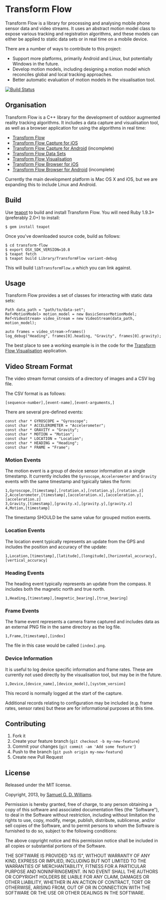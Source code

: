 # Transform Flow

Transform Flow is a library for processing and analysing mobile phone sensor data and video streams. It uses an abstract motion model class to expose various tracking and registration algorithms, and these models can either be applied to static data sets or in real time on a mobile device.

There are a number of ways to contribute to this project:

- Support more platforms, primarily Android and Linux, but potentially Windows in the future.
- Develop motion models, including designing a motion model which reconciles global and local tracking approaches.
- Better automatic evaluation of motion models in the visualisation tool.

[![Build Status](https://travis-ci.org/HITLabNZ/transform-flow.png?branch=master)](https://travis-ci.org/HITLabNZ/transform-flow)

## Organisation

Transform Flow is a C++ library for the development of outdoor augmented reality tracking algorithms. It includes a data capture and visualisation tool, as well as a browser application for using the algorithms in real time:

- [Transform Flow](https://github.com/HITLabNZ/transform-flow)
- [Transform Flow Capture for iOS](https://github.com/HITLabNZ/transform-flow-capture-ios)
- [Transform Flow Capture for Android](https://github.com/HITLabNZ/transform-flow-capture-android) (incomplete)
- [Transform Flow Data Sets](https://github.com/HITLabNZ/transform-flow-data)
- [Transform Flow Visualisation](https://github.com/HITLabNZ/transform-flow-visualisation)
- [Transform Flow Browser for iOS](https://github.com/HITLabNZ/transform-flow-browser-ios)
- [Transform Flow Browser for Android](https://github.com/HITLabNZ/transform-flow-browser-ios) (incomplete)

Currently the main development platform is Mac OS X and iOS, but we are expanding this to include Linux and Android.

## Build

Use [teapot][teapot] to build and install Transform Flow. You will need Ruby 1.9.3+ (preferably 2.0+) to install:

	$ gem install teapot

Once you've downloaded source code, build as follows:

	$ cd transform-flow
	$ export OSX_SDK_VERSION=10.8
	$ teapot fetch
	$ teapot build Library/TransformFlow variant-debug

This will build `libTransformFlow.a` which you can link against.

[teapot]: http://www.kyusu.org

## Usage

Transform Flow provides a set of classes for interacting with static data sets:

	Path data_path = "path/to/data-set";
	Ref<MotionModel> motion_model = new BasicSensorMotionModel;
	Ref<VideoStream> video_stream = new VideoStream(data_path, motion_model);
	
	auto frames = video_stream->frames()
	log_debug("Heading", frames[0].heading, "Gravity", frames[0].gravity);

The best place to see a working example is in the code for the [Transform Flow Visualisation](https://github.com/HITLabNZ/transform-flow-visualisation) application.

## Video Stream Format

The video stream format consists of a directory of images and a CSV log file.

The CSV format is as follows:

	[sequence-number],[event-name],[event-arguments,]

There are several pre-defined events:

	const char * GYROSCOPE = "Gyroscope";
	const char * ACCELEROMETER = "Accelerometer";
	const char * GRAVITY = "Gravity";
	const char * MOTION = "Motion";
	const char * LOCATION = "Location";
	const char * HEADING = "Heading";
	const char * FRAME = "Frame";

### Motion Events

The motion event is a group of device sensor information at a single timestamp. It currently includes the `Gyroscope`, `Accelerometer` and `Gravity` events with the same timestamp and typically takes the form:

	1,Gyroscope,[timestamp],[rotation.x],[rotation.y],[rotation.z]
	2,Accelerometer,[timestamp],[acceleration.x],[acceleration.y],[acceleration.z]
	3,Gravity,[timestamp],[gravity.x],[gravity.y],[gravity.z]
	4,Motion,[timestamp]

The timestamp SHOULD be the same value for grouped motion events.

### Location Events

The location event typically represents an update from the GPS and includes the position and accuracy of the update:

	1,Location,[timestamp],[latitude],[longitude],[horizontal_accuracy],[vertical_accuracy]

### Heading Events

The heading event typically represents an update from the compass. It includes both the magnetic north and true north.

	1,Heading,[timestamp],[magnetic_bearing],[true_bearing]

### Frame Events

The frame event represents a camera frame captured and includes data as an external PNG file in the same directory as the log file.

	1,Frame,[timestamp],[index]

The file in this case would be called `[index].png`.

### Device Information

It is useful to log device specific information and frame rates. These are currently not used directly by the visualisation tool, but may be in the future.

	1,Device,[device_name],[device_model],[system_version]

This record is normally logged at the start of the capture.

Additional records relating to configuration may be included (e.g. frame rates, sensor rates) but these are for informational purposes at this time.

## Contributing

1. Fork it
2. Create your feature branch (`git checkout -b my-new-feature`)
3. Commit your changes (`git commit -am 'Add some feature'`)
4. Push to the branch (`git push origin my-new-feature`)
5. Create new Pull Request

## License

Released under the MIT license.

Copyright, 2013, by [Samuel G. D. Williams](http://www.codeotaku.com/samuel-williams).

Permission is hereby granted, free of charge, to any person obtaining a copy
of this software and associated documentation files (the "Software"), to deal
in the Software without restriction, including without limitation the rights
to use, copy, modify, merge, publish, distribute, sublicense, and/or sell
copies of the Software, and to permit persons to whom the Software is
furnished to do so, subject to the following conditions:

The above copyright notice and this permission notice shall be included in
all copies or substantial portions of the Software.

THE SOFTWARE IS PROVIDED "AS IS", WITHOUT WARRANTY OF ANY KIND, EXPRESS OR
IMPLIED, INCLUDING BUT NOT LIMITED TO THE WARRANTIES OF MERCHANTABILITY,
FITNESS FOR A PARTICULAR PURPOSE AND NONINFRINGEMENT. IN NO EVENT SHALL THE
AUTHORS OR COPYRIGHT HOLDERS BE LIABLE FOR ANY CLAIM, DAMAGES OR OTHER
LIABILITY, WHETHER IN AN ACTION OF CONTRACT, TORT OR OTHERWISE, ARISING FROM,
OUT OF OR IN CONNECTION WITH THE SOFTWARE OR THE USE OR OTHER DEALINGS IN
THE SOFTWARE.